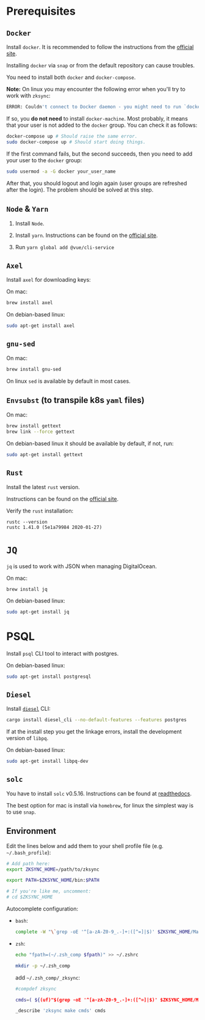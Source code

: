# Prerequisites

## `Docker`

Install `docker`. It is recommended to follow the instructions from the [official site](https://docs.docker.com/install/).

Installing `docker` via `snap` or from the default repository can cause troubles.

You need to install both `docker` and `docker-compose`.

**Note:** On linux you may encounter the following error when you'll try to work with `zksync`:

```sh
ERROR: Couldn't connect to Docker daemon - you might need to run `docker-machine start default`.
```

If so, you **do not need** to install `docker-machine`. Most probably, it means that your user
is not added to the `docker` group. You can check it as follows:

```sh
docker-compose up # Should raise the same error.
sudo docker-compose up # Should start doing things.
```

If the first command fails, but the second succeeds, then you need to add your user to the `docker` group:

```sh
sudo usermod -a -G docker your_user_name
```

After that, you should logout and login again (user groups are refreshed after the login).
The problem should be solved at this step.

## `Node` & `Yarn`

1. Install `Node`.

2. Install `yarn`. Instructions can be found on the [official site](https://classic.yarnpkg.com/en/docs/install/).

3. Run `yarn global add @vue/cli-service`

## `Axel`

Install `axel` for downloading keys:

On mac:

```sh
brew install axel
```

On debian-based linux:

```sh
sudo apt-get install axel
```

## `gnu-sed`

On mac:

```sh
brew install gnu-sed
```

On linux `sed` is available by default in most cases.

## `Envsubst` (to transpile k8s `yaml` files)

On mac:

```sh
brew install gettext
brew link --force gettext 
```

On debian-based linux it should be available by default, if not, run:

```sh
sudo apt-get install gettext
```

## `Rust`

Install the latest `rust` version.

Instructions can be found on the [official site](https://www.rust-lang.org/tools/install).

Verify the `rust` installation:

```
rustc --version
rustc 1.41.0 (5e1a79984 2020-01-27)
```

# `JQ`

`jq` is used to work with JSON when managing DigitalOcean.

On mac:

```brew install jq```

On debian-based linux:

```sh
sudo apt-get install jq
```

# PSQL

Install `psql` CLI tool to interact with postgres.

On debian-based linux:

```sh
sudo apt-get install postgresql
```

## `Diesel`

Install [`diesel`](https://diesel.rs/) CLI:

```sh
cargo install diesel_cli --no-default-features --features postgres
```

If at the install step you get the linkage errors, install the development version of `libpq`.

On debian-based linux:

```sh
sudo apt-get install libpq-dev
```

## `solc`

You have to install `solc` v0.5.16. Instructions can be found at [readthedocs](https://solidity.readthedocs.io/en/v0.6.2/installing-solidity.html).

The best option for mac is install via `homebrew`, for linux the simplest way is to use `snap`.

## Environment

Edit the lines below and add them to your shell profile file (e.g. `~/.bash_profile`):

```sh
# Add path here:
export ZKSYNC_HOME=/path/to/zksync

export PATH=$ZKSYNC_HOME/bin:$PATH

# If you're like me, uncomment:
# cd $ZKSYNC_HOME
```

Autocomplete configuration:

- `bash`:

  ```sh
  complete -W "\`grep -oE '^[a-zA-Z0-9_.-]+:([^=]|$)' $ZKSYNC_HOME/Makefile | sed 's/[^a-zA-Z0-9_.-]*$//'\`" zksync
  ```

- `zsh`:

  ```sh
  echo "fpath=(~/.zsh_comp $fpath)" >> ~/.zshrc
  
  mkdir -p ~/.zsh_comp
  ```

  add `~/.zsh_comp/_zksync`:

  ```sh
  #compdef zksync
  
  cmds=( ${(uf)"$(grep -oE '^[a-zA-Z0-9_.-]+:([^=]|$)' $ZKSYNC_HOME/Makefile | sed 's/[^a-zA-Z0-9_.-]*$//')"} )
  
  _describe 'zksync make cmds' cmds
  ```
